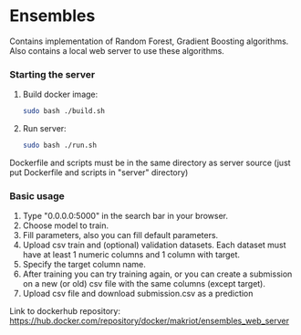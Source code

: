 # Ensembles
Contains implementation of Random Forest, Gradient Boosting algorithms. Also contains a local web server to use these algorithms.

### Starting the server
1. Build docker image:
   ```bash
   sudo bash ./build.sh
   ```
2. Run server:
   ```bash
   sudo bash ./run.sh
   ```
Dockerfile and scripts must be in the same directory as server source (just put Dockerfile and scripts in "server" directory)

### Basic usage
1. Type "0.0.0.0:5000" in the search bar in your browser.
2. Choose model to train.
3. Fill parameters, also you can fill default parameters.
4. Upload csv train and (optional) validation datasets. Each dataset must have at least 1 numeric columns and 1 column with target.
5. Specify the target column name.
6. After training you can try training again, or you can create a submission on a new (or old) csv file with the same columns (except target).
7. Upload csv file and download submission.csv as a prediction


Link to dockerhub repository: https://hub.docker.com/repository/docker/makriot/ensembles_web_server
